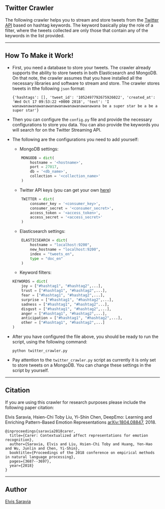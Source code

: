 ## Twitter Crawler
The following crawler helps you to stream and store tweets from the [Twitter API](https://developer.twitter.com/en/docs.html) based on hashtag keywords. The keyword basically play the role of a filter, where the tweets collected are only those that contain any of the keywords in the list provided. 

---
## How To Make it Work!
- First, you need a database to store your tweets. The crawler already supports the ability to store tweets in both Elasticsearch and MongoDB. On that note, the crawler assumes that you have installed all the necessary libraries and software to stream and store. The crawler stores tweets in tthe following `json` format: 

    `{'hashtags': [], 'tweet_id': '1052497792675926022', 'created_at': 'Wed Oct 17 09:53:22 +0000 2018', 'text': 'I wanawanawanawanawanawanawanawanawanawana be a super star be a be a super star'}`

- Then you can configure the `config.py` file and provide the necessary configurations to store you data. You can also provide the keywords you will search for on the Twitter Streaming API.

- The following are the configurations you need to add yourself:
    - MongoDB settings:
    ```python
        MONGODB = dict(
            hostname = '<hostname>',
            port = 27017,
            db = '<db_name>',
            collection = '<collection_name>'
        )
    ```
    - Twitter API keys (you can get your own [here](https://apps.twitter.com/))
    ```python
        TWITTER = dict(
            consumer_key = '<consumer_key>',
            consumer_secret = '<consumer_secret>',
            access_token = '<access_token>',
            access_secret = '<access_secret>'
        )
    ```
    - Elasticsearch settings:
    ```python
        ELASTICSEARCH = dict(
            hostname = "localhost:9200",
            new_hostname = "localhost:9200",
            index = "tweets_en",
            type = "doc_en"
        )
    ```
    - Keyword filters:
    ```python
    KEYWORDS = dict( 
        joy = ["#hashtag1", "#hashtag2",...],
        trust = ["#hashtag1", "#hashtag2",...],
        fear = ["#hashtag1", "#hashtag2",...],
        surprise = ["#hashtag1", "#hashtag2",...],
        sadness = ["#hashtag1", "#hashtag2"...],
        disgust = ["#hashtag1", "#hashtag2",...],
        anger = ["#hashtag1", "#hashtag2",...],
        anticipation = ["#hashtag1", "#hashtag2",...],
        other = ["#hashtag1", "#hashtag2",...]
    )
    ```

- After you have configured the file above, you should be ready to run the script, using the following command: 

    `python twitter_crawler.py`
    
- Pay attention to the `twitter_crawler.py` script as currently it is only set to store tweets on a MongoDB. You can change these settings in the script by yourself. 

---
## Citation

If you are using this crawler for research purposes please include the following paper citation:

Elvis Saravia, Hsien-Chi Toby Liu, Yi-Shin Chen, DeepEmo: Learning and Enriching Pattern-Based Emotion Representations [arXiv:1804.08847](https://arxiv.org/abs/1804.08847), 2018.

```
@inproceedings{saravia2018carer,
  title={Carer: Contextualized affect representations for emotion recognition},
  author={Saravia, Elvis and Liu, Hsien-Chi Toby and Huang, Yen-Hao and Wu, Junlin and Chen, Yi-Shin},
  booktitle={Proceedings of the 2018 conference on empirical methods in natural language processing},
  pages={3687--3697},
  year={2018}
}
```

---
## Author
[Elvis Saravia](https://twitter.com/omarsar0)
